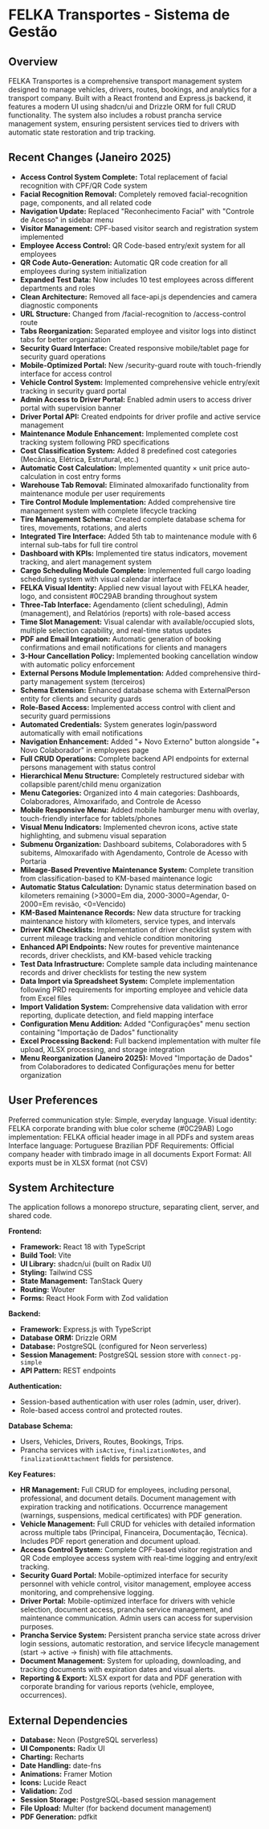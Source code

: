 # FELKA Transportes - Sistema de Gestão

## Overview
FELKA Transportes is a comprehensive transport management system designed to manage vehicles, drivers, routes, bookings, and analytics for a transport company. Built with a React frontend and Express.js backend, it features a modern UI using shadcn/ui and Drizzle ORM for full CRUD functionality. The system also includes a robust prancha service management system, ensuring persistent services tied to drivers with automatic state restoration and trip tracking.

## Recent Changes (Janeiro 2025)
- **Access Control System Complete:** Total replacement of facial recognition with CPF/QR Code system
- **Facial Recognition Removal:** Completely removed facial-recognition page, components, and all related code
- **Navigation Update:** Replaced "Reconhecimento Facial" with "Controle de Acesso" in sidebar menu
- **Visitor Management:** CPF-based visitor search and registration system implemented
- **Employee Access Control:** QR Code-based entry/exit system for all employees
- **QR Code Auto-Generation:** Automatic QR code creation for all employees during system initialization
- **Expanded Test Data:** Now includes 10 test employees across different departments and roles
- **Clean Architecture:** Removed all face-api.js dependencies and camera diagnostic components
- **URL Structure:** Changed from /facial-recognition to /access-control route
- **Tabs Reorganization:** Separated employee and visitor logs into distinct tabs for better organization
- **Security Guard Interface:** Created responsive mobile/tablet page for security guard operations
- **Mobile-Optimized Portal:** New /security-guard route with touch-friendly interface for access control
- **Vehicle Control System:** Implemented comprehensive vehicle entry/exit tracking in security guard portal
- **Admin Access to Driver Portal:** Enabled admin users to access driver portal with supervision banner
- **Driver Portal API:** Created endpoints for driver profile and active service management
- **Maintenance Module Enhancement:** Implemented complete cost tracking system following PRD specifications
- **Cost Classification System:** Added 8 predefined cost categories (Mecânica, Elétrica, Estrutural, etc.)
- **Automatic Cost Calculation:** Implemented quantity × unit price auto-calculation in cost entry forms
- **Warehouse Tab Removal:** Eliminated almoxarifado functionality from maintenance module per user requirements
- **Tire Control Module Implementation:** Added comprehensive tire management system with complete lifecycle tracking
- **Tire Management Schema:** Created complete database schema for tires, movements, rotations, and alerts
- **Integrated Tire Interface:** Added 5th tab to maintenance module with 6 internal sub-tabs for full tire control
- **Dashboard with KPIs:** Implemented tire status indicators, movement tracking, and alert management system
- **Cargo Scheduling Module Complete:** Implemented full cargo loading scheduling system with visual calendar interface
- **FELKA Visual Identity:** Applied new visual layout with FELKA header, logo, and consistent #0C29AB branding throughout system
- **Three-Tab Interface:** Agendamento (client scheduling), Admin (management), and Relatórios (reports) with role-based access
- **Time Slot Management:** Visual calendar with available/occupied slots, multiple selection capability, and real-time status updates
- **PDF and Email Integration:** Automatic generation of booking confirmations and email notifications for clients and managers
- **3-Hour Cancellation Policy:** Implemented booking cancellation window with automatic policy enforcement
- **External Persons Module Implementation:** Added comprehensive third-party management system (terceiros)
- **Schema Extension:** Enhanced database schema with ExternalPerson entity for clients and security guards
- **Role-Based Access:** Implemented access control with client and security guard permissions
- **Automated Credentials:** System generates login/password automatically with email notifications
- **Navigation Enhancement:** Added "+ Novo Externo" button alongside "+ Novo Colaborador" in employees page
- **Full CRUD Operations:** Complete backend API endpoints for external persons management with status control
- **Hierarchical Menu Structure:** Completely restructured sidebar with collapsible parent/child menu organization
- **Menu Categories:** Organized into 4 main categories: Dashboards, Colaboradores, Almoxarifado, and Controle de Acesso
- **Mobile Responsive Menu:** Added mobile hamburger menu with overlay, touch-friendly interface for tablets/phones
- **Visual Menu Indicators:** Implemented chevron icons, active state highlighting, and submenu visual separation
- **Submenu Organization:** Dashboard subitems, Colaboradores with 5 subitems, Almoxarifado with Agendamento, Controle de Acesso with Portaria
- **Mileage-Based Preventive Maintenance System:** Complete transition from classification-based to KM-based maintenance logic
- **Automatic Status Calculation:** Dynamic status determination based on kilometers remaining (>3000=Em dia, 2000-3000=Agendar, 0-2000=Em revisão, <0=Vencido)
- **KM-Based Maintenance Records:** New data structure for tracking maintenance history with kilometers, service types, and intervals
- **Driver KM Checklists:** Implementation of driver checklist system with current mileage tracking and vehicle condition monitoring
- **Enhanced API Endpoints:** New routes for preventive maintenance records, driver checklists, and KM-based vehicle tracking
- **Test Data Infrastructure:** Complete sample data including maintenance records and driver checklists for testing the new system
- **Data Import via Spreadsheet System:** Complete implementation following PRD requirements for importing employee and vehicle data from Excel files
- **Import Validation System:** Comprehensive data validation with error reporting, duplicate detection, and field mapping interface
- **Configuration Menu Addition:** Added "Configurações" menu section containing "Importação de Dados" functionality
- **Excel Processing Backend:** Full backend implementation with multer file upload, XLSX processing, and storage integration
- **Menu Reorganization (Janeiro 2025):** Moved "Importação de Dados" from Colaboradores to dedicated Configurações menu for better organization

## User Preferences
Preferred communication style: Simple, everyday language.
Visual identity: FELKA corporate branding with blue color scheme (#0C29AB)
Logo implementation: FELKA official header image in all PDFs and system areas
Interface language: Portuguese Brazilian
PDF Requirements: Official company header with timbrado image in all documents
Export Format: All exports must be in XLSX format (not CSV)

## System Architecture
The application follows a monorepo structure, separating client, server, and shared code.

**Frontend:**
*   **Framework:** React 18 with TypeScript
*   **Build Tool:** Vite
*   **UI Library:** shadcn/ui (built on Radix UI)
*   **Styling:** Tailwind CSS
*   **State Management:** TanStack Query
*   **Routing:** Wouter
*   **Forms:** React Hook Form with Zod validation

**Backend:**
*   **Framework:** Express.js with TypeScript
*   **Database ORM:** Drizzle ORM
*   **Database:** PostgreSQL (configured for Neon serverless)
*   **Session Management:** PostgreSQL session store with `connect-pg-simple`
*   **API Pattern:** REST endpoints

**Authentication:**
*   Session-based authentication with user roles (admin, user, driver).
*   Role-based access control and protected routes.

**Database Schema:**
*   Users, Vehicles, Drivers, Routes, Bookings, Trips.
*   Prancha services with `isActive`, `finalizationNotes`, and `finalizationAttachment` fields for persistence.

**Key Features:**
*   **HR Management:** Full CRUD for employees, including personal, professional, and document details. Document management with expiration tracking and notifications. Occurrence management (warnings, suspensions, medical certificates) with PDF generation.
*   **Vehicle Management:** Full CRUD for vehicles with detailed information across multiple tabs (Principal, Financeira, Documentação, Técnica). Includes PDF report generation and document upload.
*   **Access Control System:** Complete CPF-based visitor registration and QR Code employee access system with real-time logging and entry/exit tracking.
*   **Security Guard Portal:** Mobile-optimized interface for security personnel with vehicle control, visitor management, employee access monitoring, and comprehensive logging.
*   **Driver Portal:** Mobile-optimized interface for drivers with vehicle selection, document access, prancha service management, and maintenance communication. Admin users can access for supervision purposes.
*   **Prancha Service System:** Persistent prancha service state across driver login sessions, automatic restoration, and service lifecycle management (start → active → finish) with file attachments.
*   **Document Management:** System for uploading, downloading, and tracking documents with expiration dates and visual alerts.
*   **Reporting & Export:** XLSX export for data and PDF generation with corporate branding for various reports (vehicle, employee, occurrences).

## External Dependencies

*   **Database:** Neon (PostgreSQL serverless)
*   **UI Components:** Radix UI
*   **Charting:** Recharts
*   **Date Handling:** date-fns
*   **Animations:** Framer Motion
*   **Icons:** Lucide React
*   **Validation:** Zod
*   **Session Storage:** PostgreSQL-based session management
*   **File Upload:** Multer (for backend document management)
*   **PDF Generation:** pdfkit